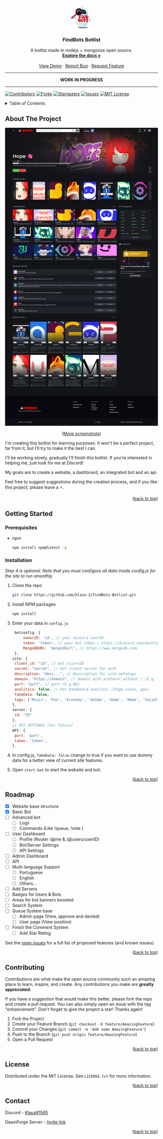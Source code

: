 <!-- LOGO -->
<br />
<div align="center">
  <a href="https://github.com/klaus-2/FindBots-Botlist">
    <img src="site/static/assets/github-images/findbots-icon-logo.png" alt="Logo" width="80" height="80">
  </a>

  <h3 align="center">FindBots Botlist</h3>

  <p align="center">
    A botlist made in nodejs + mongoose open source.
    <br />
    <a href="#"><strong>Explore the docs »</strong></a>
    <br />
    <br />
    <a href="#">View Demo</a>
    ·
    <a href="https://github.com/klaus-2/FindBots-Botlist/issues">Report Bug</a>
    ·
    <a href="https://github.com/klaus-2/FindBots-Botlist/issues">Request Feature</a>
  </p>
</div>

---

<p align="center"><strong>WORK IN PROGRESS</strong></p>

---

<div id="top"></div>

[![Contributors][contributors-shield]][contributors-url]
[![Forks][forks-shield]][forks-url]
[![Stargazers][stars-shield]][stars-url]
[![Issues][issues-shield]][issues-url]
[![MIT License][license-shield]][license-url]

<!-- TABLE OF CONTENTS -->
<details>
  <summary>Table of Contents</summary>
  <ol>
    <li>
      <a href="#about-the-project">About The Project</a>
    </li>
    <li>
      <a href="#getting-started">Getting Started</a>
      <ul>
        <li><a href="#prerequisites">Prerequisites</a></li>
        <li><a href="#installation">Installation</a></li>
      </ul>
    </li>
    <li><a href="#roadmap">Roadmap</a></li>
    <li><a href="#contributing">Contributing</a></li>
    <li><a href="#license">License</a></li>
    <li><a href="#contact">Contact</a></li>
  </ol>
</details>

<!-- ABOUT THE PROJECT -->

## About The Project

[![FindBots Homepage Preview][product-screenshot]](#)

<p align="center">(<a href="site/static/assets/github-images">More screenshots</a>)</p>

I'm creating this botlist for learning purposes. It won't be a perfect project, far from it, but I'll try to make it the best I can.

I'll be working slowly, gradually I'll finish this botlist. If you're interested in helping me, just look for me at Discord!

My goals are to create a website, a dashboard, an integrated bot and an api.

Feel free to suggest suggestions during the creation process, and if you like this project, please leave a ⭐.

<p align="right">(<a href="#top">back to top</a>)</p>

<!-- GETTING STARTED -->

## Getting Started

### Prerequisites

- npm
  ```sh
  npm install npm@latest -g
  ```

### Installation

_Step 4 is optional. Note that you must configure all data inside config.js for the site to run smoothly._

1. Clone the repo
   ```sh
   git clone https://github.com/klaus-2/FindBots-Botlist.git
   ```
2. Install NPM packages
   ```sh
   npm install
   ```
3. Enter your data in `config.js`
   ```js
    botconfig: {
        ownerID: 'id', // your discord userID
        token: 'token', // your bot token | https://discord.com/developers/applications/yourBotID/bot
        MongoDBURL: 'mongodburl', // https://www.mongodb.com/
    },
   site: {
   	client_id: "id", // bot clientID
   	secret: "secret", // bot client secret for auth
   	description: "desc...", // Description for site metatags
   	domain: "https://domain", // domain with protocol without / (E.g. http://127.0.0.1)
   	port: "port", // port (E.g 80)
   	analitics: false, // For Dashboard analitcs -[Page views, geo]-
   	fakeData: false,
   	tags: ['Music', 'Fun', 'Economy', 'Anime', 'Game', 'Meme', 'Social', 'Leveling', 'Roleplay', 'Logging', 'Dashboard', 'Stream', 'Utility', 'Moderation', 'Crypto', 'Media', 'Customizable', 'Nsfw', 'Infantil', 'Game', 'Multipurpose', 'Multiple-Language', 'Slash Commands'],
   },
   server: {
   	id: "ID"
   },
   // API SETTINGS (For future)
   API: {
   	port: 'port',
   	token: 'token',
   },
   ```
4. In config.js, `fakeData: false` change to true if you want to use dummy data for a better view of current site features.

5. Open `start.bat` to start the website and bot.

<p align="right">(<a href="#top">back to top</a>)</p>

<!-- ROADMAP -->

## Roadmap

- [x] Website base structure
- [x] Basic Bot
- [ ] Advanced bot
  - [ ] Logs
  - [ ] Commands (Like !queue, !vote <bodID>)
- [ ] User Dashboard
  - [ ] Profile (Router /@me & /@users/userID)
  - [ ] Bot/Server Settings
  - [ ] API Settings
- [ ] Admin Dashboard
- [ ] API
- [ ] Multi-language Support
  - [ ] Portuguese
  - [ ] English
  - [ ] Others...
- [ ] Add Servers
- [ ] Badges for Users & Bots
- [ ] Areas for bot banners boosted
- [ ] Search System
- [ ] Queue System base
  - [ ] Admin page (View, approve and denied)
  - [ ] User page (View position)
- [ ] Finish the Comment System
  - [ ] Add Star Rating

See the [open issues](https://github.com/klaus-2/FindBots-Botlist/issues) for a full list of proposed features (and known issues).

<p align="right">(<a href="#top">back to top</a>)</p>

<!-- CONTRIBUTING -->

## Contributing

Contributions are what make the open source community such an amazing place to learn, inspire, and create. Any contributions you make are **greatly appreciated**.

If you have a suggestion that would make this better, please fork the repo and create a pull request. You can also simply open an issue with the tag "enhancement".
Don't forget to give the project a star! Thanks again!

1. Fork the Project
2. Create your Feature Branch (`git checkout -b feature/AmazingFeature`)
3. Commit your Changes (`git commit -m 'Add some AmazingFeature'`)
4. Push to the Branch (`git push origin feature/AmazingFeature`)
5. Open a Pull Request

<p align="right">(<a href="#top">back to top</a>)</p>

<!-- LICENSE -->

## License

Distributed under the MIT License. See `LICENSE.txt` for more information.

<p align="right">(<a href="#top">back to top</a>)</p>

<!-- CONTACT -->

## Contact

Discord - [Klaus#1565](https://discordapp.com/users/622812963572809771/)

DawnForge Server - [Invite link](https://discord.gg/D8dWtRWfYt)

<p align="right">(<a href="#top">back to top</a>)</p>

<!-- MARKDOWN LINKS & IMAGES -->
<!-- https://www.markdownguide.org/basic-syntax/#reference-style-links -->

[contributors-shield]: https://img.shields.io/github/contributors/klaus-2/FindBots-Botlist.svg?style=for-the-badge
[contributors-url]: https://github.com/klaus-2/FindBots-Botlist/graphs/contributors
[forks-shield]: https://img.shields.io/github/forks/klaus-2/FindBots-Botlist.svg?style=for-the-badge
[forks-url]: https://github.com/klaus-2/FindBots-Botlist/network/members
[stars-shield]: https://img.shields.io/github/stars/klaus-2/FindBots-Botlist.svg?style=for-the-badge
[stars-url]: https://github.com/klaus-2/FindBots-Botlist/stargazers
[issues-shield]: https://img.shields.io/github/issues/klaus-2/FindBots-Botlist.svg?style=for-the-badge
[issues-url]: https://github.com/klaus-2/FindBots-Botlist/issues
[license-shield]: https://img.shields.io/github/license/klaus-2/FindBots-Botlist.svg?style=for-the-badge
[license-url]: https://github.com/klaus-2/FindBots-Botlist/blob/master/LICENSE.txt
[linkedin-shield]: https://img.shields.io/badge/-LinkedIn-black.svg?style=for-the-badge&logo=linkedin&colorB=555
[linkedin-url]: https://linkedin.com/in/othneildrew
[product-screenshot]: site/static/assets/github-images/home.png
